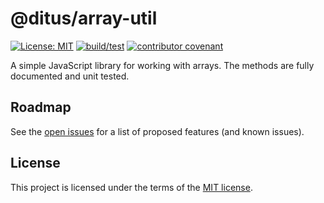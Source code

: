 # @ditus/array-util

[![License: MIT](https://img.shields.io:/github/license/ditus-software/array-util)](LICENSE)
[![build/test](https://github.com/ditus-software/array-util/actions/workflows/node.js.yml/badge.svg?branch=master)](https://github.com/ditus-software/array-util/actions/workflows/node.js.yml)
[![contributor covenant](https://img.shields.io/badge/Contributor%20Covenant-v2.0%20adopted-ff69b4.svg)](CODE-OF-CONDUCT.md)

A simple JavaScript library for working with arrays. The methods are fully
documented and unit tested.

## Roadmap

See the [open issues](https://github.com/ditus-software/array-util/issues) for a
list of proposed features (and known issues).

## License

This project is licensed under the terms of the [MIT license](LICENSE).
